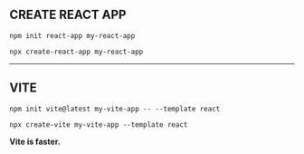 ## CREATE REACT APP

`npm init react-app my-react-app`

`npx create-react-app my-react-app`

<hr>

## VITE

`npm init vite@latest my-vite-app -- --template react`

`npx create-vite my-vite-app --template react`

**Vite is faster.**
